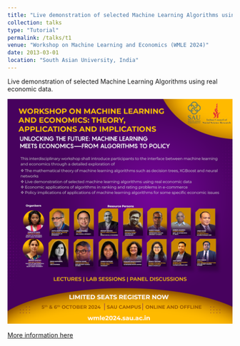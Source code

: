 ```yaml
---
title: "Live demonstration of selected Machine Learning Algorithms using real economic data."
collection: talks
type: "Tutorial"
permalink: /talks/t1
venue: "Workshop on Machine Learning and Economics (WMLE 2024)"
date: 2013-03-01
location: "South Asian University, India"
---
```



Live demonstration of selected Machine Learning Algorithms using real economic data.

<img src="/images/wmle.jpg" alt="Workshop on Machine Learning and Economics (WMLE 2024) at SAU, " width="800px">

[More information here]([[http://exampleurl.com](https://wmle2024.sau.ac.in/)]([https://sites.google.com/view/wmle2024/home](https://wmle2024.sau.ac.in/)))

